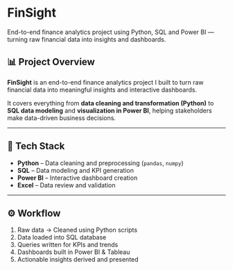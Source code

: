 # FinSight
End-to-end finance analytics project using Python, SQL and Power BI — turning raw financial data into insights and dashboards.

## 📊 Project Overview

**FinSight** is an end-to-end finance analytics project I built to turn raw financial data into meaningful insights and interactive dashboards.

It covers everything from **data cleaning and transformation (Python)** to **SQL data modeling** and **visualization in Power BI**, helping stakeholders make data-driven business decisions.

---

## 🚀 Tech Stack
- **Python** – Data cleaning and preprocessing (`pandas`, `numpy`)
- **SQL** – Data modeling and KPI generation  
- **Power BI** – Interactive dashboard creation   
- **Excel** – Data review and validation  

---

## ⚙️ Workflow
1. Raw data → Cleaned using Python scripts  
2. Data loaded into SQL database  
3. Queries written for KPIs and trends  
4. Dashboards built in Power BI & Tableau  
5. Actionable insights derived and presented  
